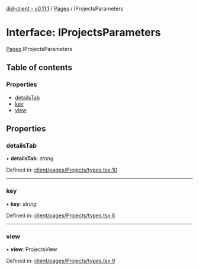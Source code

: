 [did-client - v0.11.1](../README.md) / [Pages](../modules/pages.md) / IProjectsParameters

# Interface: IProjectsParameters

[Pages](../modules/pages.md).IProjectsParameters

## Table of contents

### Properties

- [detailsTab](pages.iprojectsparameters.md#detailstab)
- [key](pages.iprojectsparameters.md#key)
- [view](pages.iprojectsparameters.md#view)

## Properties

### detailsTab

• **detailsTab**: *string*

Defined in: [client/pages/Projects/types.tsx:10](https://github.com/Puzzlepart/did/blob/dev/client/pages/Projects/types.tsx#L10)

___

### key

• **key**: *string*

Defined in: [client/pages/Projects/types.tsx:8](https://github.com/Puzzlepart/did/blob/dev/client/pages/Projects/types.tsx#L8)

___

### view

• **view**: ProjectsView

Defined in: [client/pages/Projects/types.tsx:9](https://github.com/Puzzlepart/did/blob/dev/client/pages/Projects/types.tsx#L9)
